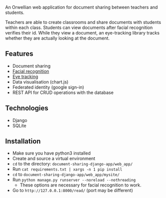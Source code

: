 An Orwellian web application for document sharing between teachers and students. 

Teachers are able to create classrooms and share documents with students within each class. Students can view documents after facial recognition verifies their id. While they view a document, an eye-tracking library tracks whether they are actually looking at the document.
## Features
* Document sharing
* [Facial recognition](https://github.com/ageitgey/face_recognition)
* [Eye tracking](https://webgazer.cs.brown.edu/)
* Data visualisation (chart.js)
* Federated identity (google sign-in)
* REST API for CRUD operations with the database
## Technologies
* Django
* SQLite
## Installation
* Make sure you have python3 installed
* Create and source a virtual environment
* `cd` to the directory: `document-sharing-django-app/web_app/`
* Run `cat requirements.txt | xargs -n 1 pip install`
* `cd` to `document-sharing-django-app/web_app/mysite/`
* Run `python manage.py runserver --noreload --nothreading`
    * These options are necessary for facial recognition to work.
* Go to `http://127.0.0.1:8000/read/` (port may be different)
